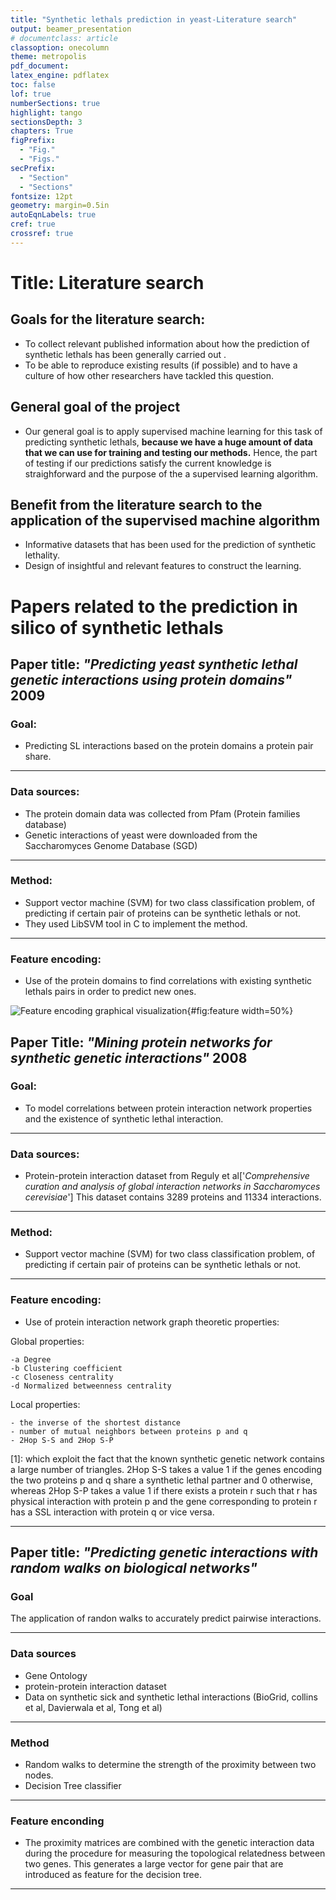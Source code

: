 ```yaml
---
title: "Synthetic lethals prediction in yeast-Literature search"
output: beamer_presentation
# documentclass: article
classoption: onecolumn
theme: metropolis
pdf_document:
latex_engine: pdflatex
toc: false
lof: true
numberSections: true
highlight: tango
sectionsDepth: 3
chapters: True
figPrefix:
  - "Fig."
  - "Figs."
secPrefix:
  - "Section"
  - "Sections"
fontsize: 12pt
geometry: margin=0.5in
autoEqnLabels: true
cref: true
crossref: true
---
```



# Title: Literature search


## Goals for the literature search: 
- To collect relevant published information about how the prediction of synthetic lethals has been generally carried out .
- To be able to reproduce existing results (if possible) and to have a culture of how other researchers have tackled this question.

## General goal of the project
- Our general goal is to apply supervised machine learning for this task of predicting synthetic lethals, **because we have a huge amount of data that we can use for training and testing our methods.** Hence, the part of testing if our predictions satisfy the current knowledge is straighforward and the purpose of the a supervised learning algorithm.

## Benefit from the literature search to the application of the supervised machine algorithm

- Informative datasets that has been used for the prediction of synthetic lethality.
- Design of insightful and relevant features to construct the learning. 


# Papers related to the prediction in silico of synthetic lethals 

## Paper title: *"Predicting yeast synthetic lethal genetic interactions using protein domains"* 2009

<!-- ### Citation:

```
Li, B., & Luo, F. (2009, November). 
Predicting yeast synthetic lethal genetic interactions using protein domains. 
In 2009 IEEE International Conference on Bioinformatics and Biomedicine.
``` -->

### Goal:
- Predicting SL interactions based on the protein domains a protein pair share.

---------------------------

### Data sources:
- The protein domain data was collected from Pfam (Protein families database)
- Genetic interactions of yeast were downloaded from the Saccharomyces Genome Database (SGD)

-----------------------

### Method:
 - Support vector machine (SVM) for two class classification problem, of predicting if certain pair of proteins can be synthetic lethals or not. 
 - They used LibSVM tool in C to implement the method. 

-------------------------

### Feature encoding: 
 - Use of the protein domains to find correlations with existing synthetic lethals pairs in order to predict new ones. 

 ![Feature encoding graphical visualization](../images/feature-encoding-06042020-predicting-SL-from-protein-domains.jpg){#fig:feature width=50%}

<!-- ----------------------

### Instructions for reproducibility  

```
We chose the LibSVM tool provided by Chang et al. [19]. 
The C-Support Vector Classification in LibSVM 
is utilized in our application. We used the radial basis function kernel. 
The parameters (cost and gamma) were estimated by following the guide of 
LibSVM [20], which were selected based on the highest
  accuracy that the trained SVM classifier achieved.
``` -->


## Paper Title: *"Mining protein networks for synthetic genetic interactions"* 2008

<!-- ### Citation:

```
Paladugu, S. R., Zhao, S., Ray, A., & Raval, A. (2008). 
Mining protein networks for synthetic genetic interactions. Bmc Bioinformatics
``` -->


### Goal: 
- To model correlations between protein interaction network properties and the existence of synthetic lethal interaction. 

----------------------------

### Data sources:
- Protein-protein interaction dataset from Reguly et al['*Comprehensive curation and analysis of global interaction networks in Saccharomyces cerevisiae*'] This dataset contains 3289 proteins and 11334 interactions.

-----------------------------

### Method:
 - Support vector machine (SVM) for two class classification problem, of predicting if certain pair of proteins can be synthetic lethals or not. 
 
-------------------------------

### Feature encoding: 
 - Use of protein interaction network graph theoretic properties:

  Global properties: 

    -a Degree
    -b Clustering coefficient
    -c Closeness centrality
    -d Normalized betweenness centrality
  <!-- -e Eigenvector centrality
  -f Stress centrality
  -g Bridging centrality
  -h Information centrality
  -i Current-flow betweenness centrality -->


  Local properties:

    - the inverse of the shortest distance
    - number of mutual neighbors between proteins p and q
    - 2Hop S-S and 2Hop S-P
  
[1]: which exploit the fact that the known synthetic genetic  network contains a large number of triangles. 2Hop S-S takes a value 1 if the genes encoding the two proteins p and q share a synthetic lethal partner and 0 otherwise, whereas 2Hop S-P takes a value 1 if there exists a protein r such that r has physical interaction with protein p and the gene corresponding to protein r has a SSL interaction with protein q or vice versa.

---------------------------
<!-- 
### Instructions for reproducibility  

```
We computed properties (a)-(d) 
using the network analysis tool Pajek [32], (e) and (f)
using the SNA package for the R statistical computing platform
[33], (g) based on the formula given in [28], and (h)
and (i) using our implementation of the algorithm given
in [31].

``` -->

## Paper title: *"Predicting genetic interactions with random walks on biological networks"*

<!-- ### Citation

```
Chipman, K. C., & Singh, A. K. (2009). 
Predicting genetic interactions with random walks on biological networks.
 BMC bioinformatics, 10(1), 17.
``` -->

### Goal

The application of randon walks to accurately predict pairwise interactions. 

------------------------------

### Data sources

- Gene Ontology
- protein-protein interaction dataset
- Data on synthetic sick and synthetic lethal interactions (BioGrid, collins et al, Davierwala et al, Tong et al)

------------------------------

### Method

- Random walks to determine the strength of the proximity between two nodes. 
- Decision Tree classifier

----------------------------

### Feature enconding

- The proximity matrices are combined with the genetic interaction data during the procedure for measuring the topological relatedness between two genes. This generates a large vector for gene pair that are introduced as feature for the decision tree. 

--------------------------

<!-- ### Instructions for reproducibility 

```
We used version 3.5.7 of the Weka [19] machine learning
software to classify gene pairs as either interacting (SSL) or
non-interacting. Specifically, we used the J48 decision tree
implementation provided with the package. We applied a
5-fold, stratified cross-validation scheme whereby four
fifths of the instances are used for training and the other
one fifth of the data is held out for testing.
``` -->